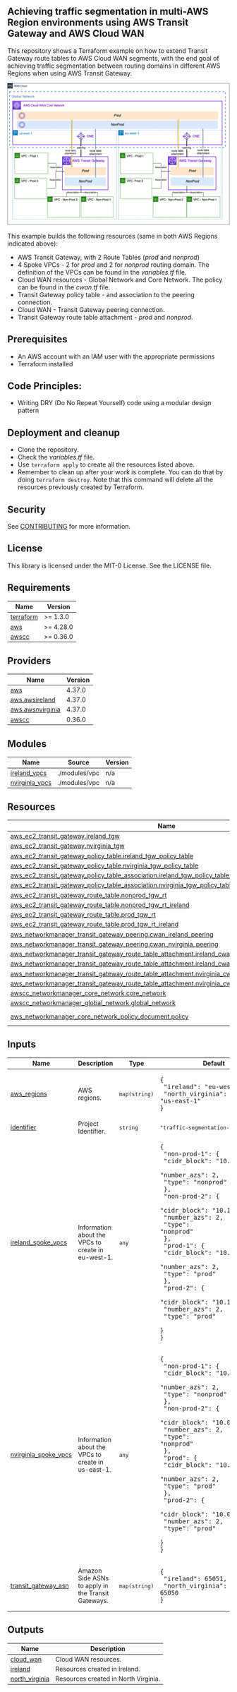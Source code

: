<!-- BEGIN_TF_DOCS -->
## Achieving traffic segmentation in multi-AWS Region environments using AWS Transit Gateway and AWS Cloud WAN

This repository shows a Terraform example on how to extend Transit Gateway route tables to AWS Cloud WAN segments, with the end goal of achieving traffic segmentation between routing domains in different AWS Regions when using AWS Transit Gateway.

![Architecture](./image/architectures.png)

This example builds the following resources (same in both AWS Regions indicated above):

* AWS Transit Gateway, with 2 Route Tables (*prod* and *nonprod*)
* 4 Spoke VPCs - 2 for *prod* and 2 for *nonprod* routing domain. The definition of the VPCs can be found in the *variables.tf* file.
* Cloud WAN resources - Global Network and Core Network. The policy can be found in the *cwan.tf* file.
* Transit Gateway policy table - and association to the peering connection.
* Cloud WAN - Transit Gateway peering connection.
* Transit Gateway route table attachment - *prod* and *nonprod*.

## Prerequisites
* An AWS account with an IAM user with the appropriate permissions
* Terraform installed

## Code Principles:
* Writing DRY (Do No Repeat Yourself) code using a modular design pattern

## Deployment and cleanup
* Clone the repository.
* Check the *variables.tf* file.
* Use `terraform apply` to create all the resources listed above.
* Remember to clean up after your work is complete. You can do that by doing `terraform destroy`. Note that this command will delete all the resources previously created by Terraform.

## Security

See [CONTRIBUTING](CONTRIBUTING.md#security-issue-notifications) for more information.

## License

This library is licensed under the MIT-0 License. See the LICENSE file.

## Requirements

| Name | Version |
|------|---------|
| <a name="requirement_terraform"></a> [terraform](#requirement\_terraform) | >= 1.3.0 |
| <a name="requirement_aws"></a> [aws](#requirement\_aws) | >= 4.28.0 |
| <a name="requirement_awscc"></a> [awscc](#requirement\_awscc) | >= 0.36.0 |

## Providers

| Name | Version |
|------|---------|
| <a name="provider_aws"></a> [aws](#provider\_aws) | 4.37.0 |
| <a name="provider_aws.awsireland"></a> [aws.awsireland](#provider\_aws.awsireland) | 4.37.0 |
| <a name="provider_aws.awsnvirginia"></a> [aws.awsnvirginia](#provider\_aws.awsnvirginia) | 4.37.0 |
| <a name="provider_awscc"></a> [awscc](#provider\_awscc) | 0.36.0 |

## Modules

| Name | Source | Version |
|------|--------|---------|
| <a name="module_ireland_vpcs"></a> [ireland\_vpcs](#module\_ireland\_vpcs) | ./modules/vpc | n/a |
| <a name="module_nvirginia_vpcs"></a> [nvirginia\_vpcs](#module\_nvirginia\_vpcs) | ./modules/vpc | n/a |

## Resources

| Name | Type |
|------|------|
| [aws_ec2_transit_gateway.ireland_tgw](https://registry.terraform.io/providers/hashicorp/aws/latest/docs/resources/ec2_transit_gateway) | resource |
| [aws_ec2_transit_gateway.nvirginia_tgw](https://registry.terraform.io/providers/hashicorp/aws/latest/docs/resources/ec2_transit_gateway) | resource |
| [aws_ec2_transit_gateway_policy_table.ireland_tgw_policy_table](https://registry.terraform.io/providers/hashicorp/aws/latest/docs/resources/ec2_transit_gateway_policy_table) | resource |
| [aws_ec2_transit_gateway_policy_table.nvirginia_tgw_policy_table](https://registry.terraform.io/providers/hashicorp/aws/latest/docs/resources/ec2_transit_gateway_policy_table) | resource |
| [aws_ec2_transit_gateway_policy_table_association.ireland_tgw_policy_table_association](https://registry.terraform.io/providers/hashicorp/aws/latest/docs/resources/ec2_transit_gateway_policy_table_association) | resource |
| [aws_ec2_transit_gateway_policy_table_association.nvirginia_tgw_policy_table_association](https://registry.terraform.io/providers/hashicorp/aws/latest/docs/resources/ec2_transit_gateway_policy_table_association) | resource |
| [aws_ec2_transit_gateway_route_table.nonprod_tgw_rt](https://registry.terraform.io/providers/hashicorp/aws/latest/docs/resources/ec2_transit_gateway_route_table) | resource |
| [aws_ec2_transit_gateway_route_table.nonprod_tgw_rt_ireland](https://registry.terraform.io/providers/hashicorp/aws/latest/docs/resources/ec2_transit_gateway_route_table) | resource |
| [aws_ec2_transit_gateway_route_table.prod_tgw_rt](https://registry.terraform.io/providers/hashicorp/aws/latest/docs/resources/ec2_transit_gateway_route_table) | resource |
| [aws_ec2_transit_gateway_route_table.prod_tgw_rt_ireland](https://registry.terraform.io/providers/hashicorp/aws/latest/docs/resources/ec2_transit_gateway_route_table) | resource |
| [aws_networkmanager_transit_gateway_peering.cwan_ireland_peering](https://registry.terraform.io/providers/hashicorp/aws/latest/docs/resources/networkmanager_transit_gateway_peering) | resource |
| [aws_networkmanager_transit_gateway_peering.cwan_nvirginia_peering](https://registry.terraform.io/providers/hashicorp/aws/latest/docs/resources/networkmanager_transit_gateway_peering) | resource |
| [aws_networkmanager_transit_gateway_route_table_attachment.ireland_cwan_tgw_rt_attachment_nonprod](https://registry.terraform.io/providers/hashicorp/aws/latest/docs/resources/networkmanager_transit_gateway_route_table_attachment) | resource |
| [aws_networkmanager_transit_gateway_route_table_attachment.ireland_cwan_tgw_rt_attachment_prod](https://registry.terraform.io/providers/hashicorp/aws/latest/docs/resources/networkmanager_transit_gateway_route_table_attachment) | resource |
| [aws_networkmanager_transit_gateway_route_table_attachment.nvirginia_cwan_tgw_rt_attachment_nonprod](https://registry.terraform.io/providers/hashicorp/aws/latest/docs/resources/networkmanager_transit_gateway_route_table_attachment) | resource |
| [aws_networkmanager_transit_gateway_route_table_attachment.nvirginia_cwan_tgw_rt_attachment_prod](https://registry.terraform.io/providers/hashicorp/aws/latest/docs/resources/networkmanager_transit_gateway_route_table_attachment) | resource |
| [awscc_networkmanager_core_network.core_network](https://registry.terraform.io/providers/hashicorp/awscc/latest/docs/resources/networkmanager_core_network) | resource |
| [awscc_networkmanager_global_network.global_network](https://registry.terraform.io/providers/hashicorp/awscc/latest/docs/resources/networkmanager_global_network) | resource |
| [aws_networkmanager_core_network_policy_document.policy](https://registry.terraform.io/providers/hashicorp/aws/latest/docs/data-sources/networkmanager_core_network_policy_document) | data source |

## Inputs

| Name | Description | Type | Default | Required |
|------|-------------|------|---------|:--------:|
| <a name="input_aws_regions"></a> [aws\_regions](#input\_aws\_regions) | AWS regions. | `map(string)` | <pre>{<br>  "ireland": "eu-west-1",<br>  "north_virginia": "us-east-1"<br>}</pre> | no |
| <a name="input_identifier"></a> [identifier](#input\_identifier) | Project Identifier. | `string` | `"traffic-segmentation-tgw-cwan"` | no |
| <a name="input_ireland_spoke_vpcs"></a> [ireland\_spoke\_vpcs](#input\_ireland\_spoke\_vpcs) | Information about the VPCs to create in eu-west-1. | `any` | <pre>{<br>  "non-prod-1": {<br>    "cidr_block": "10.1.2.0/24",<br>    "number_azs": 2,<br>    "type": "nonprod"<br>  },<br>  "non-prod-2": {<br>    "cidr_block": "10.1.3.0/24",<br>    "number_azs": 2,<br>    "type": "nonprod"<br>  },<br>  "prod-1": {<br>    "cidr_block": "10.1.0.0/24",<br>    "number_azs": 2,<br>    "type": "prod"<br>  },<br>  "prod-2": {<br>    "cidr_block": "10.1.1.0/24",<br>    "number_azs": 2,<br>    "type": "prod"<br>  }<br>}</pre> | no |
| <a name="input_nvirginia_spoke_vpcs"></a> [nvirginia\_spoke\_vpcs](#input\_nvirginia\_spoke\_vpcs) | Information about the VPCs to create in us-east-1. | `any` | <pre>{<br>  "non-prod-1": {<br>    "cidr_block": "10.0.2.0/24",<br>    "number_azs": 2,<br>    "type": "nonprod"<br>  },<br>  "non-prod-2": {<br>    "cidr_block": "10.0.3.0/24",<br>    "number_azs": 2,<br>    "type": "nonprod"<br>  },<br>  "prod": {<br>    "cidr_block": "10.0.0.0/24",<br>    "number_azs": 2,<br>    "type": "prod"<br>  },<br>  "prod-2": {<br>    "cidr_block": "10.0.1.0/24",<br>    "number_azs": 2,<br>    "type": "prod"<br>  }<br>}</pre> | no |
| <a name="input_transit_gateway_asn"></a> [transit\_gateway\_asn](#input\_transit\_gateway\_asn) | Amazon Side ASNs to apply in the Transit Gateways. | `map(string)` | <pre>{<br>  "ireland": 65051,<br>  "north_virginia": 65050<br>}</pre> | no |

## Outputs

| Name | Description |
|------|-------------|
| <a name="output_cloud_wan"></a> [cloud\_wan](#output\_cloud\_wan) | Cloud WAN resources. |
| <a name="output_ireland"></a> [ireland](#output\_ireland) | Resources created in Ireland. |
| <a name="output_north_virginia"></a> [north\_virginia](#output\_north\_virginia) | Resources created in North Virginia. |
<!-- END_TF_DOCS -->